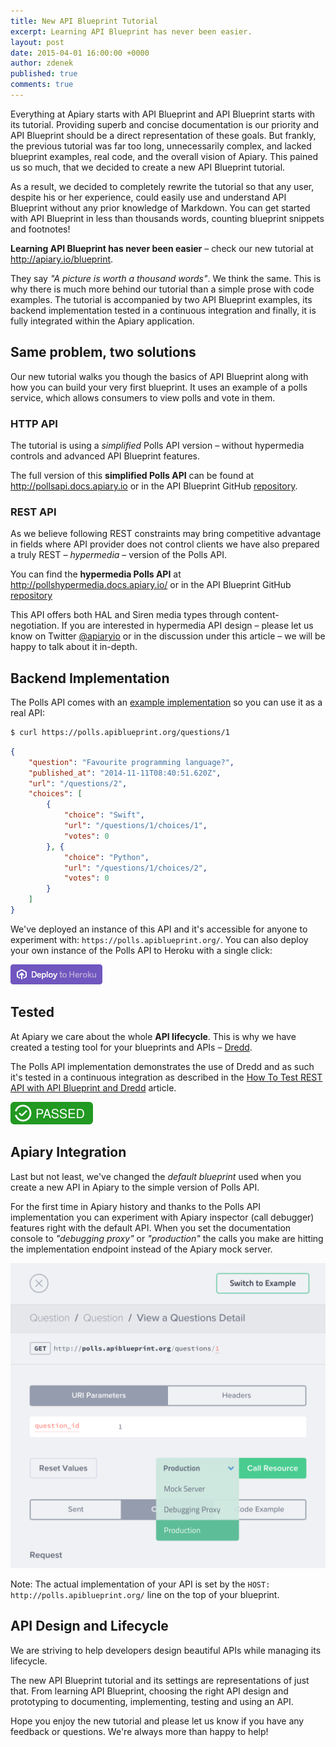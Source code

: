 ```yaml
---
title: New API Blueprint Tutorial
excerpt: Learning API Blueprint has never been easier.
layout: post
date: 2015-04-01 16:00:00 +0000
author: zdenek
published: true
comments: true
---
```


Everything at Apiary starts with API Blueprint and API Blueprint starts with its tutorial. Providing superb and concise documentation is our priority and API Blueprint should be a direct representation of these goals. But frankly, the previous tutorial was far too long, unnecessarily complex, and lacked blueprint examples, real code, and the overall vision of Apiary. This pained us so much, that we decided to create a new API Blueprint tutorial.

As a result, we decided to completely rewrite the tutorial so that any user, despite his or her experience, could easily use and understand API Blueprint without any prior knowledge of Markdown. You can get started with API Blueprint in less than thousands words, counting blueprint snippets and footnotes!

**Learning API Blueprint has never been easier** – check our new tutorial at <http://apiary.io/blueprint>.

They say _"A picture is worth a thousand words"_. We think the same. This is why there is much more behind our tutorial than a simple prose with code examples. The tutorial is accompanied by two API Blueprint examples, its backend implementation tested in a continuous integration and finally, it is fully integrated within the Apiary application.

## Same problem, two solutions
 Our new tutorial walks you though the basics of API Blueprint along with how you can build your very first blueprint. It uses an example of a polls service, which allows consumers to view polls and vote in them.

### HTTP API
 The tutorial is using a _simplified_ Polls API version – without hypermedia controls and advanced API Blueprint features.

 The full version of this **simplified Polls API** can be found at <http://pollsapi.docs.apiary.io> or in the API Blueprint GitHub [repository](https://github.com/apiaryio/api-blueprint/blob/master/examples/Polls%20API.md).

### REST API
As we believe following REST constraints may bring competitive advantage in fields where API provider does not control clients we have also prepared a truly REST – _hypermedia_ – version of the Polls API.

You can find the **hypermedia Polls API** at <http://pollshypermedia.docs.apiary.io/> or in the API Blueprint GitHub [repository](https://github.com/apiaryio/api-blueprint/blob/master/examples/Polls%20Hypermedia%20API.md)

This API offers both HAL and Siren media types through content-negotiation. If you are interested in hypermedia API design – please let us know on Twitter  [@apiaryio](https://twitter.com/apiaryio) or in the discussion under this article – we will be happy to talk about it in-depth.

## Backend Implementation
The Polls API comes with an [example implementation](http://github.com/apiaryio/polls-api) so you can use it as a real API:

```bash
$ curl https://polls.apiblueprint.org/questions/1
```
```json
{
    "question": "Favourite programming language?",
    "published_at": "2014-11-11T08:40:51.620Z",
    "url": "/questions/2",
    "choices": [
        {
            "choice": "Swift",
            "url": "/questions/1/choices/1",
            "votes": 0
        }, {
            "choice": "Python",
            "url": "/questions/1/choices/2",
            "votes": 0
        }
    ]
}
```

We've deployed an instance of this API and it's accessible for anyone to experiment with: `https://polls.apiblueprint.org/`. You can also deploy your own instance of the Polls API to Heroku with a single click:

<a href="https://heroku.com/deploy?template=https://github.com/apiaryio/polls-api"><img src="/images/2015-03-03-Polls-API-Blueprint-Tutorial-Examples/deploy-to-heroku.png" alt="Deploy to Heroku" /></a>

## Tested
At Apiary we care about the whole **API lifecycle**. This is why we have created a testing tool for your blueprints and APIs – [Dredd](https://blog.apiary.io/2013/10/10/No-more-outdated-API-documentation).

The Polls API implementation demonstrates the use of Dredd and as such it's tested in a continuous integration as described in the [How To Test REST API with API Blueprint and Dredd](http://blog.apiary.io/2013/10/17/How-to-test-api-with-api-blueprint-and-dredd/) article.

<a href="https://circleci.com/gh/apiaryio/polls-api"><img src="/images/2015-03-03-Polls-API-Blueprint-Tutorial-Examples/polls-api.svg" alt="Circle CI" /></a>

## Apiary Integration
Last but not least, we've changed the _default blueprint_ used when you create a new API in Apiary to the simple version of Polls API.

For the first time in Apiary history and thanks to the Polls API implementation you can experiment with Apiary inspector (call debugger) features right with the default API. When you set the documentation console to _"debugging proxy"_ or _"production"_ the calls you make are hitting the implementation endpoint instead of the Apiary mock server.

<img width="599" src="/images/2015-03-03-apiary-integration.png" alt="Apiary Integration" />

Note: The actual implementation of your API is set by the `HOST: http://polls.apiblueprint.org/` line on the top of your blueprint.

## API Design and Lifecycle
We are striving to help developers design beautiful APIs while managing its lifecycle.

The new API Blueprint tutorial and its settings are representations of just that. From learning API Blueprint, choosing the right API design and prototyping to documenting, implementing, testing and using an API.

Hope you enjoy the new tutorial and please let us know if you have any feedback or questions. We're always more than happy to help!
